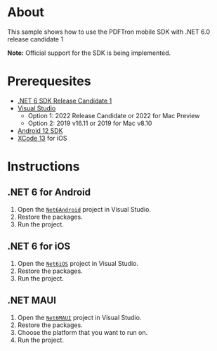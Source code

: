 # About
This sample shows how to use the PDFTron mobile SDK with .NET 6.0 release candidate 1 

**Note:** Official support for the SDK is being implemented.

# Prerequesites

* [.NET 6 SDK Release Candidate 1](https://dotnet.microsoft.com/download/dotnet/6.0)
* [Visual Studio](https://visualstudio.microsoft.com/downloads/) 
    * Option 1: 2022 Release Candidate or 2022 for Mac Preview 
    * Option 2: 2019 v16.11 or 2019 for Mac v8.10
* [Android 12 SDK](https://developer.android.com/about/versions/12/setup-sdk) 
* [XCode 13](https://developer.apple.com/xcode/) for iOS

# Instructions

## .NET 6 for Android

1. Open the [`Net6Android`](./Net6Android) project in Visual Studio.
2. Restore the packages.
3. Run the project.

## .NET 6 for iOS

1. Open the [`Net6iOS`](./Net6iOS) project in Visual Studio.
2. Restore the packages.
3. Run the project.

## .NET MAUI

1. Open the [`Net6MAUI`](./Net6MAUI) project in Visual Studio.
2. Restore the packages.
3. Choose the platform that you want to run on.
4. Run the project.
